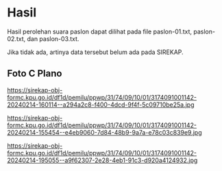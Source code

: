 # Hasil

Hasil perolehan suara paslon dapat dilihat pada file paslon-01.txt, paslon-02.txt, dan paslon-03.txt.

Jika tidak ada, artinya data tersebut belum ada pada SIREKAP.

## Foto C Plano

https://sirekap-obj-formc.kpu.go.id/df1d/pemilu/ppwp/31/74/09/10/01/3174091001142-20240214-160114--a294a2c8-f400-4dcd-9f4f-5c09710be25a.jpg

https://sirekap-obj-formc.kpu.go.id/df1d/pemilu/ppwp/31/74/09/10/01/3174091001142-20240214-155454--e4eb9060-7d84-48b9-9a7a-e78c03c839e9.jpg

https://sirekap-obj-formc.kpu.go.id/df1d/pemilu/ppwp/31/74/09/10/01/3174091001142-20240214-195055--a9f62307-2e28-4eb1-91c3-d920a4124932.jpg
